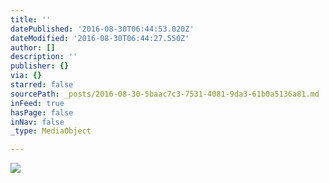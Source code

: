 ```yaml
---
title: ''
datePublished: '2016-08-30T06:44:53.020Z'
dateModified: '2016-08-30T06:44:27.550Z'
author: []
description: ''
publisher: {}
via: {}
starred: false
sourcePath: _posts/2016-08-30-5baac7c3-7531-4081-9da3-61b0a5136a81.md
inFeed: true
hasPage: false
inNav: false
_type: MediaObject

---
```

![](https://the-grid-user-content.s3-us-west-2.amazonaws.com/e761c3ac-b46c-4289-a001-d6d90585b11b.jpg)